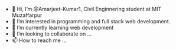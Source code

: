 - 👋 Hi, I’m @Amarjeet-Kumar1, Civil Enginnering student at MIT Muzaffarpur
- 👀 I’m interested in programming and full stack web development.
- 🌱 I’m currently learning web development
- 💞️ I’m looking to collaborate on ...
- 📫 How to reach me ...

<!---
Amarjeet-Kumar1/Amarjeet-Kumar1 is a ✨ special ✨ repository because its `README.md` (this file) appears on your GitHub profile.
You can click the Preview link to take a look at your changes.
--->
